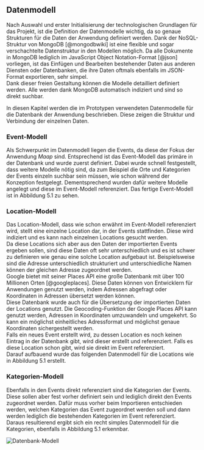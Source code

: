 ## Datenmodell

Nach Auswahl und erster Initialisierung der technologischen Grundlagen für das Projekt, ist die Definition der Datenmodelle wichtig, da so genaue Strukturen für die Daten der Anwendung definiert werden. Dank der NoSQL-Struktur von MongoDB [@mongodbwiki] ist eine flexible und sogar verschachtelte Datenstruktur in den Modellen möglich. Da alle Dokumente in MongoDB lediglich im JavaScript Object Notation-Format [@json] vorliegen, ist das Einfügen und Bearbeiten bestehender Daten aus anderen Diensten oder Datenbanken, die ihre Daten oftmals ebenfalls im JSON-Format exportieren, sehr simpel.  
Dank dieser freien Gestaltung können die Modelle detailliert definiert werden. Alle werden dank MongoDB automatisch indiziert und sind so direkt suchbar.

In diesen Kapitel werden die im Prototypen verwendeten Datenmodelle für die Datenbank der Anwendung beschrieben. Diese zeigen die Struktur und Verbindung der einzelnen Daten.

### Event-Modell

Als Schwerpunkt im Datenmodell liegen die Events, da diese der Fokus der Anwendung *Maap* sind. Entsprechend ist das Event-Modell das primäre in der Datenbank und wurde zuerst definiert. Dabei wurde schnell festgestellt, dass weitere Modelle nötig sind, da zum Beispiel die Orte und Kategorien der Events einzeln suchbar sein müssen, wie schon während der Konzeption festgelegt. Dementsprechend wurden dafür weitere Modelle angelegt und diese im Event-Modell referenziert. Das fertige Event-Modell ist in Abbildung 5.1 zu sehen.

### Location-Modell

Das Location-Modell, dass wie schon erwähnt im Event-Modell referenziert wird, stellt eine einzelne Location dar, in der Events stattfinden. Diese wird indiziert und es kann nach einzelnen Locations gesucht werden.  
Da diese Locations sich aber aus den Daten der importierten Events ergeben sollen, sind diese Daten oft sehr unterschiedlich und es ist schwer zu definieren wie genau eine solche Location aufgebaut ist. Beispielsweise sind die Adresse unterschiedlich strukturiert und unterschiedliche Namen können der gleichen Adresse zugeordnet werden.  
Google bietet mit seiner Places API eine große Datenbank mit über 100 Millionen Orten [@googleplaces]. Diese Daten können von Entwicklern für Anwendungen genutzt werden, indem Adressen abgefragt oder Koordinaten in Adressen übersetzt werden können.  
Diese Datenbank wurde auch für die Übersetzung der importierten Daten der Locations genutzt. Die Geocoding-Funktion der Google Places API kann genutzt werden, Adressen in Koordinaten umzuwandeln und umgekehrt. So kann ein möglichst einheitliches Adressformat und möglichst genaue Koordinaten sichergestellt werden.  
Falls ein neues Event erstellt wird, zu dessen Location es noch keinen Eintrag in der Datenbank gibt, wird dieser erstellt und referenziert. Falls es diese Location schon gibt, wird sie direkt im Event referenziert.  
Darauf aufbauend wurde das folgenden Datenmodell für die Locations wie in Abbildung 5.1 erstellt.

### Kategorien-Modell

Ebenfalls in den Events direkt referenziert sind die Kategorien der Events. Diese sollen aber fest vorher definiert sein und lediglich direkt den Events zugeordnet werden. Dafür muss vorher beim Importieren entschieden werden, welchen Kategorien das Event zugeordnet werden soll und dann werden lediglich die bestehenden Kategorien im Event referenziert.  
Daraus resultierend ergibt sich ein recht simples Datenmodell für die Kategorien, ebenfalls in Abbildung 5.1 erkennbar.

![Datenbank-Modell](images/database.png)
